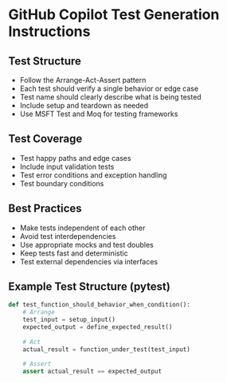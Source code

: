 # GitHub Copilot Test Generation Instructions

## Test Structure

- Follow the Arrange-Act-Assert pattern
- Each test should verify a single behavior or edge case
- Test name should clearly describe what is being tested
- Include setup and teardown as needed
- Use MSFT Test and Moq for testing frameworks

## Test Coverage

- Test happy paths and edge cases
- Include input validation tests
- Test error conditions and exception handling
- Test boundary conditions

## Best Practices

- Make tests independent of each other
- Avoid test interdependencies
- Use appropriate mocks and test doubles
- Keep tests fast and deterministic
- Test external dependencies via interfaces

## Example Test Structure (pytest)

```python
def test_function_should_behavior_when_condition():
    # Arrange
    test_input = setup_input()
    expected_output = define_expected_result()
    
    # Act
    actual_result = function_under_test(test_input)
    
    # Assert
    assert actual_result == expected_output